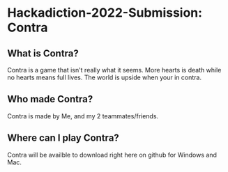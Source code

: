 # Hackadiction-2022-Submission: Contra

## What is Contra?
Contra is a game that isn't really what it seems. More hearts is death while no hearts means full lives. The world is upside when your in contra. 

## Who made Contra?
Contra is made by Me, and my 2 teammates/friends.

## Where can I play Contra?
Contra will be availble to download right here on github for Windows and Mac. 
